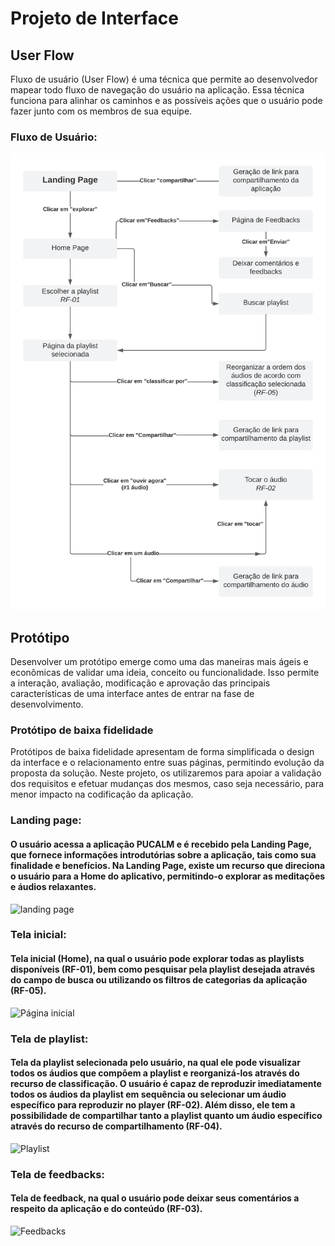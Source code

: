 
# Projeto de Interface

## User Flow

Fluxo de usuário (User Flow) é uma técnica que permite ao desenvolvedor mapear todo fluxo de navegação do usuário na aplicação. Essa técnica funciona para alinhar os caminhos e as possíveis ações que o usuário pode fazer junto com os membros de sua equipe.

### Fluxo de Usuário:
![fluxo_usuario_etapa2_v2](https://github.com/ICEI-PUC-Minas-PMV-ADS/pmv-ads-2023-2-e1-proj-web-t7-pucalm/blob/cfbed262c1e4bf6ffc2fcc14a439b830bc9a5484/documentos/img/fluxo_usuario_etapa2_v2.png)

## Protótipo

Desenvolver um protótipo emerge como uma das maneiras mais ágeis e econômicas de validar uma ideia, conceito ou funcionalidade. Isso permite a interação, avaliação, modificação e aprovação das principais características de uma interface antes de entrar na fase de desenvolvimento.

### Protótipo de baixa fidelidade

Protótipos de baixa fidelidade apresentam de forma simplificada o design da interface e o relacionamento entre suas páginas, permitindo evolução da proposta da solução. Neste projeto, os utilizaremos para apoiar a validação dos requisitos e efetuar mudanças dos mesmos, caso seja necessário, para menor impacto na codificação da aplicação.

### Landing page:
#### O usuário acessa a aplicação PUCALM e é recebido pela Landing Page, que fornece informações introdutórias sobre a aplicação, tais como sua finalidade e benefícios. Na Landing Page, existe um recurso que direciona o usuário para a Home do aplicativo, permitindo-o explorar as meditações e áudios relaxantes.
![landing page](https://github.com/ICEI-PUC-Minas-PMV-ADS/pmv-ads-2023-2-e1-proj-web-t7-pucalm/assets/144954961/64d08662-aeb1-427d-8ad6-daab0a3218e7)

### Tela inicial:
#### Tela inicial (Home), na qual o usuário pode explorar todas as playlists disponíveis (RF-01), bem como pesquisar pela playlist desejada através do campo de busca ou utilizando os filtros de categorias da aplicação (RF-05).
![Página inicial](https://github.com/ICEI-PUC-Minas-PMV-ADS/pmv-ads-2023-2-e1-proj-web-t7-pucalm/assets/144954961/1d6d2939-44ea-4cea-adcb-f5ad21e07bbb)

### Tela de playlist:
#### Tela da playlist selecionada pelo usuário, na qual ele pode visualizar todos os áudios que compõem a playlist e reorganizá-los através do recurso de classificação. O usuário é capaz de reproduzir imediatamente todos os áudios da playlist em sequência ou selecionar um áudio específico para reproduzir no player (RF-02). Além disso, ele tem a possibilidade de compartilhar tanto a playlist quanto um áudio específico através do recurso de compartilhamento (RF-04).
![Playlist](https://github.com/ICEI-PUC-Minas-PMV-ADS/pmv-ads-2023-2-e1-proj-web-t7-pucalm/assets/144954961/3f1e07ec-f877-49da-aa88-529ee9183dd2)

### Tela de feedbacks:
#### Tela de feedback, na qual o usuário pode deixar seus comentários a respeito da aplicação e do conteúdo (RF-03).
![Feedbacks](https://github.com/ICEI-PUC-Minas-PMV-ADS/pmv-ads-2023-2-e1-proj-web-t7-pucalm/assets/144954961/159b55a2-fc64-474e-88bb-4e9435932d1a)
